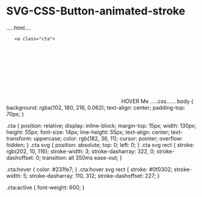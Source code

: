 # SVG-CSS-Button-animated-stroke
.....html....
<!DOCTYPE html>
<html>
  <head>
    <meta charset="utf-8">
    <meta name="viewport" content="width=device-width">
    <title>repl.it</title>
    <link href="style.css" rel="stylesheet" type="text/css" />
  </head>
  <body>
    
       <a class="cta">
  <svg>
    <rect x="0" y="0" fill="none" width="130" height="55" />
  </svg>
  HOVER Me
</a>
  </body>
</html>
.....css......
body {
  background: rgba(102, 180, 216, 0.062);
  text-align: center;
  padding-top: 70px;
}

.cta {
  position: relative;
  display: inline-block;
  margin-top: 15px;
  width: 130px;
  height: 55px;
  font-size: 14px;
  line-height: 55px;
  text-align: center;
  text-transform: uppercase;
  color: rgb(182, 36, 11);
  cursor: pointer;
  overflow: hidden;
}
.cta svg {
  position: absolute;
  top: 0;
  left: 0;
}
.cta svg rect {
  stroke: rgb(202, 10, 116);
  stroke-width: 3;
  stroke-dasharray: 322, 0;
  stroke-dashoffset: 0;
  transition: all 350ms ease-out;
}

.cta:hover {
  color: #231fe7;
}
.cta:hover svg rect {
  stroke: #0f0302;
  stroke-width: 5;
  stroke-dasharray: 110, 312;
  stroke-dashoffset: 227;
}

.cta:active {
  font-weight: 600;
}
